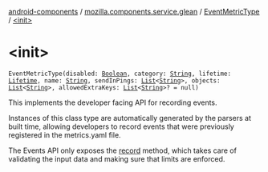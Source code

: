[android-components](../../index.md) / [mozilla.components.service.glean](../index.md) / [EventMetricType](index.md) / [&lt;init&gt;](./-init-.md)

# &lt;init&gt;

`EventMetricType(disabled: `[`Boolean`](https://kotlinlang.org/api/latest/jvm/stdlib/kotlin/-boolean/index.html)`, category: `[`String`](https://kotlinlang.org/api/latest/jvm/stdlib/kotlin/-string/index.html)`, lifetime: `[`Lifetime`](../-lifetime/index.md)`, name: `[`String`](https://kotlinlang.org/api/latest/jvm/stdlib/kotlin/-string/index.html)`, sendInPings: `[`List`](https://kotlinlang.org/api/latest/jvm/stdlib/kotlin.collections/-list/index.html)`<`[`String`](https://kotlinlang.org/api/latest/jvm/stdlib/kotlin/-string/index.html)`>, objects: `[`List`](https://kotlinlang.org/api/latest/jvm/stdlib/kotlin.collections/-list/index.html)`<`[`String`](https://kotlinlang.org/api/latest/jvm/stdlib/kotlin/-string/index.html)`>, allowedExtraKeys: `[`List`](https://kotlinlang.org/api/latest/jvm/stdlib/kotlin.collections/-list/index.html)`<`[`String`](https://kotlinlang.org/api/latest/jvm/stdlib/kotlin/-string/index.html)`>? = null)`

This implements the developer facing API for recording events.

Instances of this class type are automatically generated by the parsers at built time,
allowing developers to record events that were previously registered in the metrics.yaml file.

The Events API only exposes the [record](record.md) method, which takes care of validating the input
data and making sure that limits are enforced.

